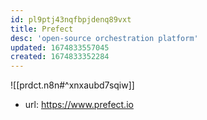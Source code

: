 ```yaml
---
id: pl9ptj43nqfbpjdenq89vxt
title: Prefect
desc: 'open-source orchestration platform'
updated: 1674833557045
created: 1674833352284
---
```


![[prdct.n8n#^xnxaubd7sqiw]]
- url: https://www.prefect.io

